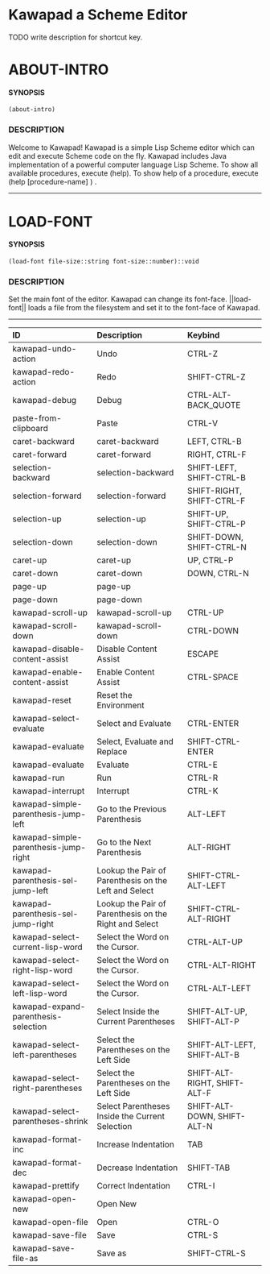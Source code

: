 
   Kawapad a Scheme Editor
=============================

TODO write description for shortcut key.

ABOUT-INTRO
====================

#### SYNOPSIS ####
    (about-intro)

### DESCRIPTION ###
Welcome to Kawapad! Kawapad is a simple Lisp Scheme editor which can edit and
execute Scheme code on the fly. Kawapad includes Java implementation of a powerful
computer language Lisp Scheme. To show all available procedures, execute (help). To
show help of a procedure, execute (help [procedure-name] ) .



--------------------------------------------------------

LOAD-FONT
====================

#### SYNOPSIS ####
    (load-font file-size::string font-size::number)::void

### DESCRIPTION ###
Set the main font of the editor. Kawapad can change its font-face.
||load-font|| loads a file from the filesystem and set it to the font-face of Kawapad.



--------------------------------------------------------


| ID | Description | Keybind |
| :----- | :----- | :----- |
|kawapad-undo-action|Undo|  CTRL-Z  |
|kawapad-redo-action|Redo|  SHIFT-CTRL-Z  |
|kawapad-debug|Debug|  CTRL-ALT-BACK_QUOTE  |
|paste-from-clipboard|Paste|  CTRL-V  |
|caret-backward|caret-backward|  LEFT, CTRL-B  |
|caret-forward|caret-forward|  RIGHT, CTRL-F  |
|selection-backward|selection-backward|  SHIFT-LEFT, SHIFT-CTRL-B  |
|selection-forward|selection-forward|  SHIFT-RIGHT, SHIFT-CTRL-F  |
|selection-up|selection-up|  SHIFT-UP, SHIFT-CTRL-P  |
|selection-down|selection-down|  SHIFT-DOWN, SHIFT-CTRL-N  |
|caret-up|caret-up|  UP, CTRL-P  |
|caret-down|caret-down|  DOWN, CTRL-N  |
|page-up|page-up|    |
|page-down|page-down|    |
|kawapad-scroll-up|kawapad-scroll-up|  CTRL-UP  |
|kawapad-scroll-down|kawapad-scroll-down|  CTRL-DOWN  |
|kawapad-disable-content-assist|Disable Content Assist|  ESCAPE  |
|kawapad-enable-content-assist|Enable Content Assist|  CTRL-SPACE  |
|kawapad-reset|Reset the Environment|    |
|kawapad-select-evaluate|Select and Evaluate|  CTRL-ENTER  |
|kawapad-evaluate|Select, Evaluate and Replace|  SHIFT-CTRL-ENTER  |
|kawapad-evaluate|Evaluate|  CTRL-E  |
|kawapad-run|Run|  CTRL-R  |
|kawapad-interrupt|Interrupt|  CTRL-K  |
|kawapad-simple-parenthesis-jump-left|Go to the Previous Parenthesis|  ALT-LEFT  |
|kawapad-simple-parenthesis-jump-right|Go to the Next Parenthesis|  ALT-RIGHT  |
|kawapad-parenthesis-sel-jump-left|Lookup the Pair of Parenthesis on the Left and Select|  SHIFT-CTRL-ALT-LEFT  |
|kawapad-parenthesis-sel-jump-right|Lookup the Pair of Parenthesis on the Right and Select|  SHIFT-CTRL-ALT-RIGHT  |
|kawapad-select-current-lisp-word|Select the Word on the Cursor.|  CTRL-ALT-UP  |
|kawapad-select-right-lisp-word|Select the Word on the Cursor.|  CTRL-ALT-RIGHT  |
|kawapad-select-left-lisp-word|Select the Word on the Cursor.|  CTRL-ALT-LEFT  |
|kawapad-expand-parenthesis-selection|Select Inside the Current Parentheses|  SHIFT-ALT-UP, SHIFT-ALT-P  |
|kawapad-select-left-parentheses|Select the Parentheses on the Left Side|  SHIFT-ALT-LEFT, SHIFT-ALT-B  |
|kawapad-select-right-parentheses|Select the Parentheses on the Left Side|  SHIFT-ALT-RIGHT, SHIFT-ALT-F  |
|kawapad-select-parentheses-shrink|Select Parentheses Inside the Current Selection|  SHIFT-ALT-DOWN, SHIFT-ALT-N  |
|kawapad-format-inc|Increase Indentation|  TAB  |
|kawapad-format-dec|Decrease Indentation|  SHIFT-TAB  |
|kawapad-prettify|Correct Indentation|  CTRL-I  |
|kawapad-open-new|Open New|    |
|kawapad-open-file|Open|  CTRL-O  |
|kawapad-save-file|Save|  CTRL-S  |
|kawapad-save-file-as|Save as|  SHIFT-CTRL-S  |

